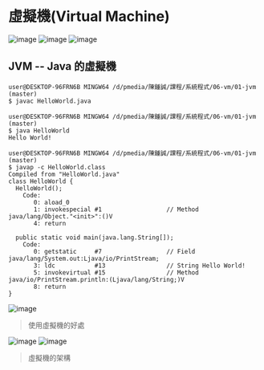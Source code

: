 # 虛擬機(Virtual Machine)
![image](https://user-images.githubusercontent.com/55796905/123539454-7425b480-d76c-11eb-9425-765b531e6034.png)
![image](https://user-images.githubusercontent.com/55796905/123539479-94ee0a00-d76c-11eb-9656-472149813121.png)
![image](https://user-images.githubusercontent.com/55796905/123539554-ebf3df00-d76c-11eb-8990-606552e5ffd4.png)

## JVM -- Java 的虛擬機
```
user@DESKTOP-96FRN6B MINGW64 /d/pmedia/陳鍾誠/課程/系統程式/06-vm/01-jvm (master)
$ javac HelloWorld.java

user@DESKTOP-96FRN6B MINGW64 /d/pmedia/陳鍾誠/課程/系統程式/06-vm/01-jvm (master)
$ java HelloWorld
Hello World!

user@DESKTOP-96FRN6B MINGW64 /d/pmedia/陳鍾誠/課程/系統程式/06-vm/01-jvm (master)
$ javap -c HelloWorld.class
Compiled from "HelloWorld.java"
class HelloWorld {
  HelloWorld();   
    Code:
       0: aload_0
       1: invokespecial #1                  // Method java/lang/Object."<init>":()V
       4: return

  public static void main(java.lang.String[]);
    Code:
       0: getstatic     #7                  // Field java/lang/System.out:Ljava/io/PrintStream;
       3: ldc           #13                 // String Hello World!
       5: invokevirtual #15                 // Method java/io/PrintStream.println:(Ljava/lang/String;)V
       8: return
}
```
![image](https://user-images.githubusercontent.com/55796905/123539370-ff527a80-d76b-11eb-8f9d-be2708bae071.png)
> 使用虛擬機的好處

![image](https://user-images.githubusercontent.com/55796905/123539399-1e510c80-d76c-11eb-96aa-bff60fc00aba.png)
![image](https://user-images.githubusercontent.com/55796905/123539523-c961c600-d76c-11eb-8ef2-3f5a0ed2e0fe.png)
> 虛擬機的架構

